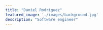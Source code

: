 ```yaml
---
title: "Daniel Rodríguez"
featured_image: './images/background.jpg'
description: "Software engineer"
---
```

